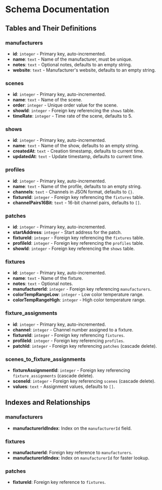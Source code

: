 # Schema Documentation

## Tables and Their Definitions

### manufacturers

- **id**: `integer` - Primary key, auto-incremented.
- **name**: `text` - Name of the manufacturer, must be unique.
- **notes**: `text` - Optional notes, defaults to an empty string.
- **website**: `text` - Manufacturer's website, defaults to an empty string.

### scenes

- **id**: `integer` - Primary key, auto-incremented.
- **name**: `text` - Name of the scene.
- **order**: `integer` - Unique order value for the scene.
- **showId**: `integer` - Foreign key referencing the `shows` table.
- **timeRate**: `integer` - Time rate of the scene, defaults to 5.

### shows

- **id**: `integer` - Primary key, auto-incremented.
- **name**: `text` - Name of the show, defaults to an empty string.
- **createdAt**: `text` - Creation timestamp, defaults to current time.
- **updatedAt**: `text` - Update timestamp, defaults to current time.

### profiles

- **id**: `integer` - Primary key, auto-incremented.
- **name**: `text` - Name of the profile, defaults to an empty string.
- **channels**: `text` - Channels in JSON format, defaults to `{}`.
- **fixtureId**: `integer` - Foreign key referencing the `fixtures` table.
- **channelPairs16Bit**: `text` - 16-bit channel pairs, defaults to `[]`.

### patches

- **id**: `integer` - Primary key, auto-incremented.
- **startAddress**: `integer` - Start address for the patch.
- **fixtureId**: `integer` - Foreign key referencing the `fixtures` table.
- **profileId**: `integer` - Foreign key referencing the `profiles` table.
- **showId**: `integer` - Foreign key referencing the `shows` table.

### fixtures

- **id**: `integer` - Primary key, auto-incremented.
- **name**: `text` - Name of the fixture.
- **notes**: `text` - Optional notes.
- **manufacturerId**: `integer` - Foreign key referencing `manufacturers`.
- **colorTempRangeLow**: `integer` - Low color temperature range.
- **colorTempRangeHigh**: `integer` - High color temperature range.

### fixture_assignments

- **id**: `integer` - Primary key, auto-incremented.
- **channel**: `integer` - Channel number assigned to a fixture.
- **fixtureId**: `integer` - Foreign key referencing `fixtures`.
- **profileId**: `integer` - Foreign key referencing `profiles`.
- **patchId**: `integer` - Foreign key referencing `patches` (cascade delete).

### scenes_to_fixture_assignments

- **fixtureAssignmentId**: `integer` - Foreign key referencing `fixture_assignments` (cascade delete).
- **sceneId**: `integer` - Foreign key referencing `scenes` (cascade delete).
- **values**: `text` - Assignment values, defaults to `[]`.

## Indexes and Relationships

### manufacturers

- **manufacturerIdIndex**: Index on the `manufacturerId` field.

### fixtures

- **manufacturerId**: Foreign key reference to `manufacturers`.
- **manufacturerIdIndex**: Index on `manufacturerId` for faster lookup.

### patches

- **fixtureId**: Foreign key reference to `fixtures`.
